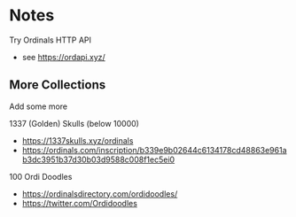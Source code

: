 # Notes



Try Ordinals HTTP API
- see <https://ordapi.xyz/>

## More Collections

Add some more

1337 (Golden) Skulls   (below 10000)
- <https://1337skulls.xyz/ordinals>
- https://ordinals.com/inscription/b339e9b02644c6134178cd48863e961ab3dc3951b37d30b03d9588c008f1ec5ei0


100 Ordi Doodles
- https://ordinalsdirectory.com/ordidoodles/
- https://twitter.com/Ordidoodles
